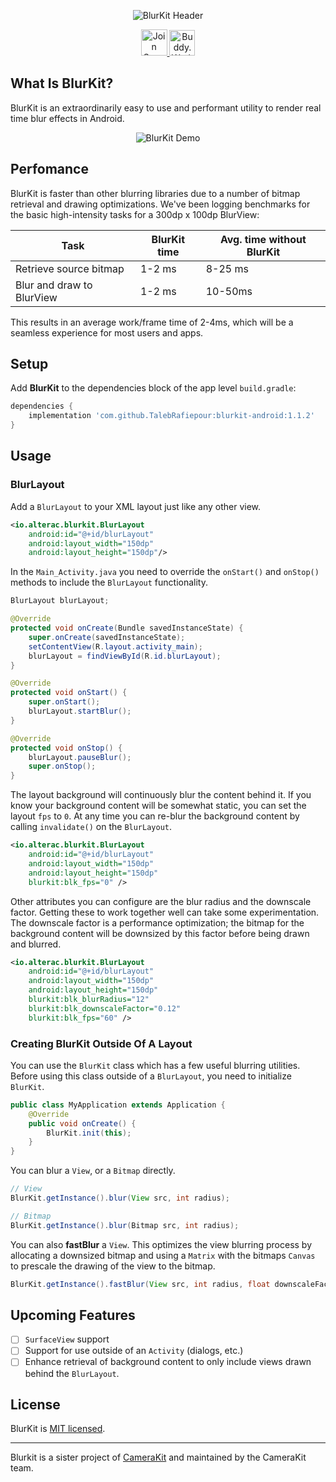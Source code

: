 <p align="center">
    <img alt='BlurKit Header' src='.repo/bk-gh-readme-header.svg' />
</p>

<p align="center">
    <a href="https://spectrum.chat/camerakit/blurkit/">
        <img alt="Join Spectrum" height="42px" src=".repo/bk-gh-readme-spectrum-button.svg" >
    </a>
    <a href="https://buddy.works/" target="_blank">
        <img alt='Buddy.Works' height="41px" src='https://assets.buddy.works/automated-dark.svg'/>
    </a>
</p>

## What Is BlurKit?
BlurKit is an extraordinarily easy to use and performant utility to render real time blur effects in Android.

<p align="center">
    <img alt='BlurKit Demo' src='.repo/bk-demo.gif' />
</p>

## Perfomance

BlurKit is faster than other blurring libraries due to a number of bitmap retrieval and drawing optimizations. We've been logging benchmarks for the basic high-intensity tasks for a 300dp x 100dp BlurView:

| Task                      | BlurKit time       | Avg. time without BlurKit |
| --------------------------| -------------------| -----------------------   |
| Retrieve source bitmap    | 1-2 ms             | 8-25 ms                   |
| Blur and draw to BlurView | 1-2 ms             | 10-50ms                   |

This results in an average work/frame time of 2-4ms, which will be a seamless experience for most users and apps.

## Setup
Add __BlurKit__ to the dependencies block of the app level `build.gradle`:
```groovy
dependencies {
    implementation 'com.github.TalebRafiepour:blurkit-android:1.1.2'
}
```

## Usage
### BlurLayout
Add a `BlurLayout` to your XML layout just like any other view.

```xml
<io.alterac.blurkit.BlurLayout
    android:id="@+id/blurLayout"
    android:layout_width="150dp"
    android:layout_height="150dp"/>
```
In the `Main_Activity.java` you need to override the `onStart()` and `onStop()` methods to include the `BlurLayout` functionality.
```java
BlurLayout blurLayout;

@Override
protected void onCreate(Bundle savedInstanceState) {
    super.onCreate(savedInstanceState);
    setContentView(R.layout.activity_main);
    blurLayout = findViewById(R.id.blurLayout);
}

@Override
protected void onStart() {
    super.onStart();
    blurLayout.startBlur();
}

@Override
protected void onStop() {
    blurLayout.pauseBlur();
    super.onStop();
}
```

The layout background will continuously blur the content behind it. If you know your background content will be somewhat static, you can set the layout `fps` to `0`. At any time you can re-blur the background content by calling `invalidate()` on the `BlurLayout`. 

```xml
<io.alterac.blurkit.BlurLayout
    android:id="@+id/blurLayout"
    android:layout_width="150dp"
    android:layout_height="150dp"
    blurkit:blk_fps="0" />
```

Other attributes you can configure are the blur radius and the downscale factor. Getting these to work together well can take some experimentation. The downscale factor is a performance optimization; the bitmap for the background content will be downsized by this factor before being drawn and blurred.

```xml
<io.alterac.blurkit.BlurLayout
    android:id="@+id/blurLayout"
    android:layout_width="150dp"
    android:layout_height="150dp"
    blurkit:blk_blurRadius="12"
    blurkit:blk_downscaleFactor="0.12"
    blurkit:blk_fps="60" />
```

### Creating BlurKit Outside Of A Layout
You can use the `BlurKit` class which has a few useful blurring utilities. Before using this class outside of a `BlurLayout`, you need to initialize `BlurKit`.

```java
public class MyApplication extends Application {
    @Override
    public void onCreate() {
        BlurKit.init(this);
    }
}
```

You can blur a `View`, or a `Bitmap` directly.

```java
// View
BlurKit.getInstance().blur(View src, int radius);

// Bitmap
BlurKit.getInstance().blur(Bitmap src, int radius);
```

You can also __fastBlur__ a `View`. This optimizes the view blurring process by allocating a downsized bitmap and using a `Matrix` with the bitmaps `Canvas` to prescale the drawing of the view to the bitmap.

```java
BlurKit.getInstance().fastBlur(View src, int radius, float downscaleFactor);
```



## Upcoming Features
- [ ] `SurfaceView` support
- [ ] Support for use outside of an `Activity` (dialogs, etc.)
- [ ] Enhance retrieval of background content to only include views drawn behind the `BlurLayout`.

## License
BlurKit is [MIT licensed](https://github.com/CameraKit/blurkit-android/blob/master/LICENSE).

---
 Blurkit is a sister project of [CameraKit](https://github.com/CameraKit/camerakit-android) and maintained by the CameraKit team.
